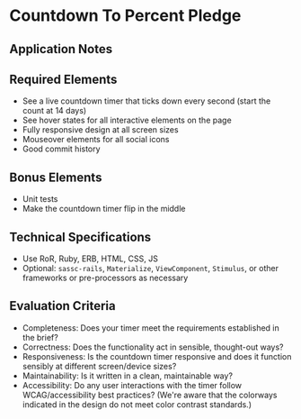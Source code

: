 # Countdown To Percent Pledge

## Application Notes


## Required Elements
- See a live countdown timer that ticks down every second (start the count at 14 days)
- See hover states for all interactive elements on the page
- Fully responsive design at all screen sizes
- Mouseover elements for all social icons
- Good commit history


## Bonus Elements
- Unit tests
- Make the countdown timer flip in the middle


## Technical Specifications

- Use RoR, Ruby, ERB, HTML, CSS, JS
- Optional: `sassc-rails`, `Materialize`, `ViewComponent`, `Stimulus`, or other frameworks or pre-processors as necessary

## Evaluation Criteria

- Completeness: Does your timer meet the requirements established in the brief?
- Correctness: Does the functionality act in sensible, thought-out ways?
- Responsiveness: Is the countdown timer responsive and does it function sensibly at different screen/device sizes?
- Maintainability: Is it written in a clean, maintainable way?
- Accessibility: Do any user interactions with the timer follow WCAG/accessibility best practices? (We're aware that the colorways indicated in the design do not meet color contrast standards.)